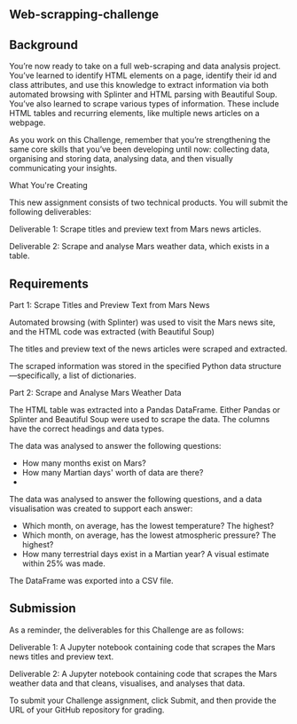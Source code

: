 Web-scrapping-challenge
-

Background
-
You’re now ready to take on a full web-scraping and data analysis project. You’ve learned to identify HTML elements on a page, identify their id and class attributes, and use this knowledge to extract information via both automated browsing with Splinter and HTML parsing with Beautiful Soup. You’ve also learned to scrape various types of information. These include HTML tables and recurring elements, like multiple news articles on a webpage.

As you work on this Challenge, remember that you’re strengthening the same core skills that you’ve been developing until now: collecting data, organising and storing data, analysing data, and then visually communicating your insights.

What You're Creating

This new assignment consists of two technical products. You will submit the following deliverables:

Deliverable 1: Scrape titles and preview text from Mars news articles.

Deliverable 2: Scrape and analyse Mars weather data, which exists in a table.


Requirements
-

Part 1: Scrape Titles and Preview Text from Mars News 

Automated browsing (with Splinter) was used to visit the Mars news site, and the HTML code was extracted (with Beautiful Soup)

The titles and preview text of the news articles were scraped and extracted.

The scraped information was stored in the specified Python data structure—specifically, a list of dictionaries.

Part 2: Scrape and Analyse Mars Weather Data 

The HTML table was extracted into a Pandas DataFrame. Either Pandas or Splinter and Beautiful Soup were used to scrape the data. The columns have the correct headings and data types. 

The data was analysed to answer the following questions: 

 - How many months exist on Mars? 
 - How many Martian days' worth of data are there?
 - 
The data was analysed to answer the following questions, and a data visualisation was created to support each answer:
 
 - Which month, on average, has the lowest temperature? The highest? 
 - Which month, on average, has the lowest atmospheric pressure? The highest? 
 - How many terrestrial days exist in a Martian year? A visual estimate within 25% was made. 
   
The DataFrame was exported into a CSV file. 

Submission
-
As a reminder, the deliverables for this Challenge are as follows:

Deliverable 1: A Jupyter notebook containing code that scrapes the Mars news titles and preview text.

Deliverable 2: A Jupyter notebook containing code that scrapes the Mars weather data and that cleans, visualises, and analyses that data.

To submit your Challenge assignment, click Submit, and then provide the URL of your GitHub repository for grading.

